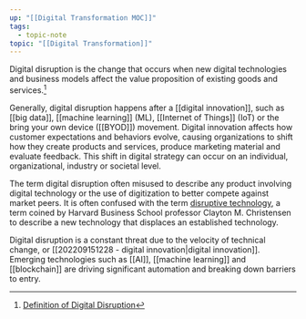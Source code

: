 ```yaml
---
up: "[[Digital Transformation MOC]]"
tags:
  - topic-note
topic: "[[Digital Transformation]]"
---
```

Digital disruption is the change that occurs when new digital technologies and business models affect the value proposition of existing goods and services.[^1]

Generally, digital disruption happens after a [[digital innovation]], such as [[big data]], [[machine learning]] (ML), [[Internet of Things]] (IoT) or the bring your own device ([[BYOD]]) movement.  Digital innovation affects how customer expectations and behaviors evolve, causing organizations to shift how they create products and services, produce marketing material and evaluate feedback.  This shift in digital strategy can occur on an individual, organizational, industry or societal level.

The term digital disruption often misused to describe any product involving digital technology or the use of digitization to better compete against market peers.  It is often confused with the term [disruptive technology](https://www.techtarget.com/whatis/definition/disruptive-technology), a term coined by Harvard Business School professor Clayton M. Christensen to describe a new technology that displaces an established technology.

Digital disruption is a constant threat due to the velocity of technical change, or [[202209151228 - digital innovation|digital innovation]].  Emerging technologies such as [[AI]], [[machine learning]] and [[blockchain]] are driving significant automation and breaking down barriers to entry.

[^1]: [Definition of Digital Disruption](https://www.techtarget.com/searchcio/definition/digital-disruption)